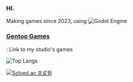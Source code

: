 ### HI.

Making games since 2023, using ![Godot Engine](https://img.shields.io/badge/GODOT-%23FFFFFF.svg?style=for-the-badge&logo=godot-engine)


### [Gentoo Games](https://store.steampowered.com/search/?developer=Gentoo%20Games)

: Link to my studio's games

![Top Langs](https://github-readme-stats.vercel.app/api/top-langs/?username=pingu0427&layout=compact)

[![Solved.ac
프로필](http://mazassumnida.wtf/api/v2/generate_badge?boj=sunha2300)](https://solved.ac/sunha2300)
